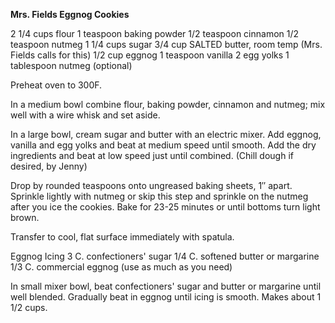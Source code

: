 **Mrs. Fields Eggnog Cookies**

2 1/4 cups flour
1 teaspoon baking powder
1/2 teaspoon cinnamon
1/2 teaspoon nutmeg
1 1/4 cups sugar
3/4 cup SALTED butter, room temp (Mrs. Fields calls for this)
1/2 cup eggnog
1 teaspoon vanilla
2 egg yolks
1 tablespoon nutmeg (optional)

Preheat oven to 300F.

In a medium bowl combine flour, baking powder, cinnamon and nutmeg; mix well with a wire whisk and set aside.

In a large bowl, cream sugar and butter with an electric mixer. Add eggnog, vanilla and egg yolks and beat at medium speed until smooth. Add the dry ingredients and beat at low speed just until combined. (Chill dough if desired, by Jenny)

Drop by rounded teaspoons onto ungreased baking sheets, 1″ apart. Sprinkle lightly with nutmeg or skip this step and sprinkle on the nutmeg after you ice the cookies. Bake for 23-25 minutes or until bottoms turn light brown.

Transfer to cool, flat surface immediately with spatula.



Eggnog Icing
3 C. confectioners' sugar
1/4 C. softened butter or margarine
1/3 C. commercial eggnog (use as much as you need)

In small mixer bowl, beat confectioners' sugar and butter or margarine until well blended. Gradually beat in eggnog until icing is smooth. Makes about 1 1/2 cups.